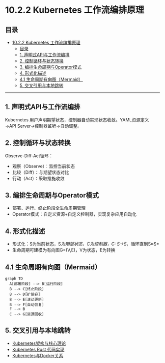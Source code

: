 # 10.2.2 Kubernetes 工作流编排原理

## 目录

- [10.2.2 Kubernetes 工作流编排原理](#1022-kubernetes-工作流编排原理)
  - [目录](#目录)
  - [1. 声明式API与工作流编排](#1-声明式api与工作流编排)
  - [2. 控制循环与状态转换](#2-控制循环与状态转换)
  - [3. 编排生命周期与Operator模式](#3-编排生命周期与operator模式)
  - [4. 形式化描述](#4-形式化描述)
  - [4.1 生命周期有向图（Mermaid）](#41-生命周期有向图mermaid)
  - [5. 交叉引用与本地跳转](#5-交叉引用与本地跳转)

---

## 1. 声明式API与工作流编排

Kubernetes 用户声明期望状态，控制器自动实现状态收敛。YAML资源定义→API Server→控制器监听→自动调整。

## 2. 控制循环与状态转换

Observe-Diff-Act循环：

- 观察（Observe）：监控当前状态
- 比较（Diff）：与期望状态对比
- 行动（Act）：采取措施收敛

## 3. 编排生命周期与Operator模式

- 部署、运行、终止阶段全生命周期管理
- Operator模式：自定义资源+自定义控制器，实现复杂应用自动化

## 4. 形式化描述

- 形式化：S为当前状态，S*为期望状态，C为控制器，C: S→S*，循环直到S≈S*
- 生命周期可建模为有向图G=(V,E)，V为状态，E为转换

## 4.1 生命周期有向图（Mermaid）

```mermaid
graph TD
  A[部署阶段] --> B[运行阶段]
  B --> C[终止阶段]
  B --> D[扩缩容]
  B --> E[滚动更新]
  B --> F[自动恢复]
  F --> B
  C --> G[资源回收]
```

## 5. 交叉引用与本地跳转

- [Kubernetes架构与核心理论](10.2.1_Kubernetes_Architecture.md)
- [Kubernetes Rust 代码实现](10.2.3_Kubernetes_Rust_Examples.md)
- [Kubernetes与Docker关系](10.2.4_Kubernetes_Docker_Relationship.md)

